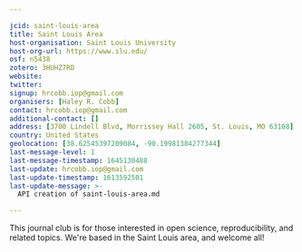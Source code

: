 ```yaml
---

jcid: saint-louis-area
title: Saint Louis Area
host-organisation: Saint Louis University
host-org-url: https://www.slu.edu/
osf: n5438
zotero: 3HUHZ7RD
website: 
twitter: 
signup: hrcobb.iop@gmail.com
organisers: [Haley R. Cobb]
contact: hrcobb.iop@gmail.com
additional-contact: []
address: [3700 Lindell Blvd, Morrissey Hall 2605, St. Louis, MO 63108]
country: United States
geolocation: [38.62545397209084, -90.19981384277344]
last-message-level: 1
last-message-timestamp: 1645130488
last-update: hrcobb.iop@gmail.com
last-update-timestamp: 1613592501
last-update-message: >-
  API creation of saint-louis-area.md

---
```


This journal club is for those interested in open science, reproducibility, and related topics. We're based in the Saint Louis area, and welcome all!
